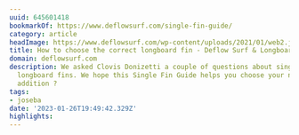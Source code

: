 ```yaml
---
uuid: 645601418
bookmarkOf: https://www.deflowsurf.com/single-fin-guide/
category: article
headImage: https://www.deflowsurf.com/wp-content/uploads/2021/01/web2.jpg
title: How to choose the correct longboard fin - Deflow Surf & Longboard Fins
domain: deflowsurf.com
description: We asked Clovis Donizetti a couple of questions about single fins and
  longboard fins. We hope this Single Fin Guide helps you choose your next quiver
  addition ?
tags:
- joseba
date: '2023-01-26T19:49:42.329Z'
highlights: 
---
```



